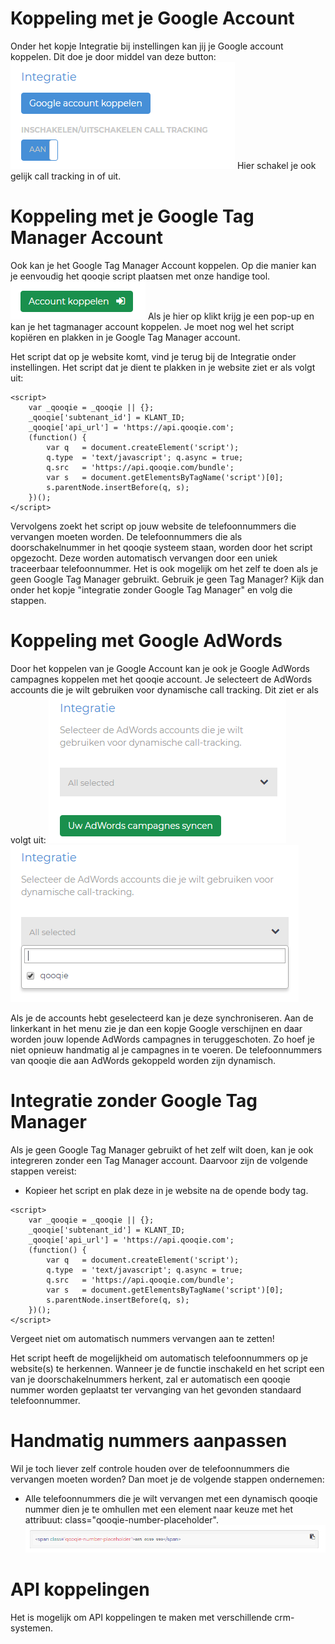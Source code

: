 <!-- TITLE: Koppelingen -->


# Koppeling met je Google Account
Onder het kopje Integratie bij instellingen kan jij je Google account koppelen. Dit doe je door middel van deze button:
![Integratie](/uploads/integratie.png "Integratie")
Hier schakel je ook gelijk call tracking in of uit.



# Koppeling met je Google Tag Manager Account
Ook kan je het Google Tag Manager Account koppelen. Op die manier kan je eenvoudig het qooqie script plaatsen met onze handige tool.
![Account Koppelen](/uploads/account-koppelen.png "Account Koppelen")
Als je hier op klikt krijg je een pop-up en kan je het tagmanager account koppelen. Je moet nog wel het script kopiëren en plakken in je Google Tag Manager account.

Het script dat op je website komt, vind je terug bij de Integratie onder instellingen. Het script dat je dient te plakken in je website ziet er als volgt uit:
```
<script>
    var _qooqie = _qooqie || {};
    _qooqie['subtenant_id'] = KLANT_ID;
    _qooqie['api_url'] = 'https://api.qooqie.com';
    (function() {
        var q   = document.createElement('script');
        q.type  = 'text/javascript'; q.async = true;
        q.src   = 'https://api.qooqie.com/bundle';
        var s   = document.getElementsByTagName('script')[0];
        s.parentNode.insertBefore(q, s);
    })();
</script>
```

Vervolgens zoekt het script op jouw website de telefoonnummers die vervangen moeten worden. De telefoonnummers die als doorschakelnummer in het qooqie systeem staan, worden door het script opgezocht. Deze worden automatisch vervangen door een uniek traceerbaar telefoonnummer. Het is ook mogelijk om het zelf te doen als je geen Google Tag Manager gebruikt. Gebruik je geen Tag Manager? Kijk dan onder het kopje "integratie zonder Google Tag Manager" en volg die stappen. 



# Koppeling met Google AdWords
Door het koppelen van je Google Account kan je ook je Google AdWords campagnes koppelen met het qooqie account. 
Je selecteert de AdWords accounts die je wilt gebruiken voor dynamische call tracking. Dit ziet er als volgt uit:
![Adwords](/uploads/adwords.png "Adwords")                                  ![Adwords 2](/uploads/adwords-2.png "Adwords 2")

Als je de accounts hebt geselecteerd kan je deze synchroniseren. Aan de linkerkant in het menu zie je dan een kopje Google verschijnen en daar worden jouw lopende AdWords campagnes in teruggeschoten. Zo hoef je niet opnieuw handmatig al je campagnes in te voeren. De telefoonnummers van qooqie die aan AdWords gekoppeld worden zijn dynamisch. 



# Integratie zonder Google Tag Manager
Als je geen Google Tag Manager gebruikt of het zelf wilt doen, kan je ook integreren zonder een Tag Manager account. Daarvoor zijn de volgende stappen vereist:

- Kopieer het script en plak deze in je website na de opende body tag.
```
<script>
    var _qooqie = _qooqie || {};
    _qooqie['subtenant_id'] = KLANT_ID;
    _qooqie['api_url'] = 'https://api.qooqie.com';
    (function() {
        var q   = document.createElement('script');
        q.type  = 'text/javascript'; q.async = true;
        q.src   = 'https://api.qooqie.com/bundle';
        var s   = document.getElementsByTagName('script')[0];
        s.parentNode.insertBefore(q, s);
    })();
</script>
```
Vergeet niet om automatisch nummers vervangen aan te zetten!

Het script heeft de mogelijkheid om automatisch telefoonnummers op je website(s) te herkennen. Wanneer je de functie inschakeld en het script een van je doorschakelnummers herkent, zal er automatisch een qooqie nummer worden geplaatst ter vervanging van het gevonden standaard telefoonnummer. 

# Handmatig nummers aanpassen
Wil je toch liever zelf controle houden over de telefoonnummers die vervangen moeten worden? Dan moet je de volgende stappen ondernemen:

- Alle telefoonnummers die je wilt vervangen met een dynamisch qooqie nummer dien je te omhullen met een element naar keuze met het attribuut: class="qooqie-number-placeholder".
![Span](/uploads/span.png "Span")


# API koppelingen
Het is mogelijk om API koppelingen te maken met verschillende crm-systemen. 

